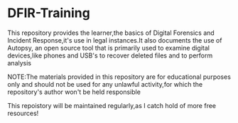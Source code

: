 # DFIR-Training
This repository provides the learner,the basics of Digital Forensics and Incident Response,it's use in legal instances.It also documents the use of Autopsy, an open source tool that is primarily used to examine digital devices,like phones and USB's to recover deleted files and to perform analysis 

NOTE:The materials provided in this repository are for educational purposes only and should not be used for any unlawful activity,for which the repository's author won't be held responsible 

This repoistory will be maintained regularly,as I catch hold of more free resources!
